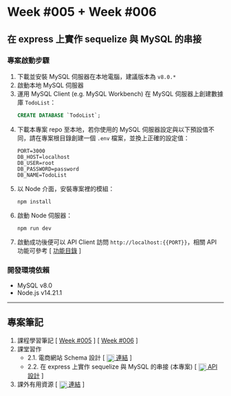 # Week #005 + Week #006
## 在 express 上實作 sequelize 與 MySQL 的串接
### 專案啟動步驟
1. 下載並安裝 MySQL 伺服器在本地電腦，建議版本為 ``v8.0.*``
2. 啟動本地 MySQL 伺服器
3. 運用 MySQL Client (e.g. MySQL Workbench) 在 MySQL 伺服器上創建數據庫 ``TodoList``：
	```sql
	CREATE DATABASE `TodoList`;
	```
4. 下載本專案 repo 至本地，若你使用的 MySQL 伺服器設定與以下預設值不同，請在專案根目錄創建一個 ``.env`` 檔案，並換上正確的設定值：
	```env
	PORT=3000
	DB_HOST=localhost
	DB_USER=root
	DB_PASSWORD=password
	DB_NAME=TodoList
	```
5. 以 Node 介面，安裝專案裡的模組：
	```node
	npm install
	```
6. 啟動 Node 伺服器：
	```node
	npm run dev
	```
7. 啟動成功後便可以 API Client 訪問 ``http://localhost:{{PORT}}``，相關 API 功能可參考 [ [功能目錄](./exercises/002/api-design.png) ]
### 開發環境依賴
- MySQL v8.0
- Node.js v14.21.1
***
## 專案筆記
1. 課程學習筆記 [ [Week #005](./NOTES.md) ] [ [Week #006](./NOTES.md#week-006) ]
2. 課堂習作
	- 2.1. 電商網站 Schema 設計 [ [<img width="18" hieght="18" style="vertical-align: middle;" src="https://cdn-icons-png.flaticon.com/512/282/282100.png"/> 連結](./NOTES.md#課堂習作) ]
	- 2.2. 在 express 上實作 sequelize 與 MySQL 的串接 (本專案) [ [<img width="18" hieght="18" style="vertical-align: middle;" src="https://cdn-icons-png.flaticon.com/512/282/282100.png"/> API 設計](./NOTES.md#2-在-express-上實作-sequelize-與-mysql-的串接) ]
3. 課外有用資源 [ [<img width="18" hieght="18" style="vertical-align: middle;" src="https://cdn-icons-png.flaticon.com/512/282/282100.png"/> 連結](./NOTES.md#課外有用資源) ]